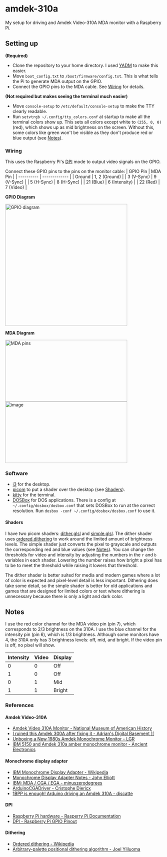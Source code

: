 # amdek-310a
My setup for driving and Amdek Video-310A MDA monitor with a Raspberry Pi.


## Setting up

**(Required)**

- Clone the repository to your home directory. I used [YADM](https://yadm.io/) to make this easier.
- Move `boot_config.txt` to `/boot/firmware/config.txt`. This is what tells the Pi to generate MDA output on the GPIO.
- Connect the GPIO pins to the MDA cable. See [Wiring](#wiring) for details.

**(Not required but makes seeing the terminal much easier)**
  
- Move `console-setup` to `/etc/default/console-setup` to make the TTY clearly readable.
- Run `setvtrgb ~/.config/tty_colors.conf` at startup to make all the terminal colors show up. This sets all colors except white to `(255, 0, 0)` (red), which shows up as mid brightness on the screen. Without this, some colors like green won't be visible as they don't produce red or blue output (see [Notes](#notes)).


### Wiring

This uses the Raspberry Pi's [DPI](https://www.raspberrypi.com/documentation/computers/raspberry-pi.html#display-parallel-interface-dpi) mode to output video signals on the GPIO.

Connect these GPIO pins to the pins on the monitor cable:
| GPIO Pin   | MDA Pin       |
| ---------- | ------------- |
| Ground     | 1, 2 (Ground) |
| 3 (V-Sync) | 9 (V-Sync)    |
| 5 (H-Sync) | 8 (H-Sync)    |
| 21 (Blue)  | 6 (Intensity) |
| 22 (Red)   | 7 (Video)     |

**GPIO Diagram**

<a href="https://pinout.xyz/pinout/dpi"><img width="390" height="390" alt="GPIO diagram" src="https://github.com/user-attachments/assets/954517cc-358f-4970-96ec-682a1246937b" /></a>

**MDA Diagram**

<img width="390" height="197" alt="MDA pins" src="https://github.com/user-attachments/assets/6f736002-9d8c-4062-b96a-b5e046e01338#gh-dark-mode-only" />
<img width="390" height="197" alt="image" src="https://github.com/user-attachments/assets/33bf8e4f-dbd9-440c-8d2d-98e408b078d7#gh-light-mode-only" />


### Software

- [i3](https://i3wm.org/) for the desktop.
- [picom](https://github.com/yshui/picom) to put a shader over the desktop (see [Shaders](#shaders)).
- [kitty](https://sw.kovidgoyal.net/kitty/) for the terminal.
- [DOSBox](https://www.dosbox.com/) for DOS applications. There is a config at `~/.config/dosbox/dosbox.conf` that sets DOSBox to run at the correct resolution. Run `dosbox -conf ~/.config/dosbox/dosbox.conf` to use it.


#### Shaders

I have two picom shaders: [dither.glsl](https://github.com/Narlotl/amdek-310a/blob/main/.config/picom/dither.glsl) and [simple.glsl](https://github.com/Narlotl/amdek-310a/blob/main/.config/picom/simple.glsl). The dither shader uses [ordered dithering](https://en.m.wikipedia.org/wiki/Ordered_dithering) to work around the limited amount of brightness levels. The simple shader just converts the pixel to grayscale and outputs the corresponding red and blue values (see [Notes](#notes)). You can change the thresholds for video and intensity by adjusting the numbers in the `r` and `b` variables in each shader. Lowering the number raises how bright a pixel has to be to meet the threshold while raising it lowers that threshold.

The dither shader is better suited for media and modern games where a lot of color is expected and pixel-level detail is less important. Dithering does take some detail, so the simple shader is better for old applications and games that are designed for limited colors or text where dithering is unnecessary because there is only a light and dark color.


## Notes

I use the red color channel for the MDA video pin (pin 7), which corresponds to 2/3 brightness on the 310A. I use the blue channel for the intensity pin (pin 6), which is 1/3 brightness. Although some monitors have 4, the 310A only has 3 brightness levels: off, mid, and bright. If the video pin is off, no pixel will show.

| Intensity | Video | Display |
| --------- | ----- | ------- |
|     0     |   0   |   Off   |
|     1     |   0   |   Off   |
|     0     |   1   |   Mid   |
|     1     |   1   |  Bright |

### References

#### Amdek Video-310A
- [Amdek Video 310A Monitor - National Museum of American History](https://americanhistory.si.edu/collections/object/nmah_1321868)
- [I ruined this Amdek 300A after fixing it - Adrian's Digital Basement \]\[](https://www.youtube.com/watch?v=7blLes8Vgbs)
- [Unboxing a New 1980s Amdek Monochrome Monitor - LGR](https://www.youtube.com/watch?v=XphXo2BSjL4)
- [IBM 5150 and Amdek 310a amber monochrome monitor - Ancient Electronics](https://www.youtube.com/watch?v=3nGW_pe08ts)
#### Monochrome display adapter
- [IBM Monochrome Display Adapter - Wikipedia](https://en.m.wikipedia.org/wiki/IBM_Monochrome_Display_Adapter)
- [Monochrome Display Adapter Notes - John Elliott](https://www.seasip.info/VintagePC/mda.html)
- [IBM:  MDA / CGA / EGA - minuszerodegrees](https://www.minuszerodegrees.net/mda_cga_ega/mda_cga_ega.htm)
- [ArduinoCGADriver - Cristophe Diericx](https://github.com/christophediericx/ArduinoCGADriver)
- [1BPP is enough! Arduino driving an Amdek 310A - discatte](https://www.reddit.com/r/crtgaming/comments/fkk4ia/1bpp_is_enough_arduino_driving_an_amdek_310a/)
#### DPI
- [Raspberry Pi hardware - Rasperry Pi Documentation](https://www.raspberrypi.com/documentation/computers/raspberry-pi.html#display-parallel-interface-dpi)
- [DPI - Raspberry Pi GPIO Pinout](https://pinout.xyz/pinout/dpi)
#### Dithering
- [Ordered dithering - Wikipedia](https://en.m.wikipedia.org/wiki/Ordered_dithering)
- [Arbitrary-palette positional dithering algorithm - Joel Yliluoma](https://bisqwit.iki.fi/story/howto/dither/jy/)

